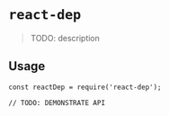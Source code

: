 # `react-dep`

> TODO: description

## Usage

```
const reactDep = require('react-dep');

// TODO: DEMONSTRATE API
```
